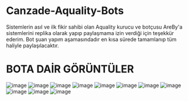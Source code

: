 # Canzade-Aquality-Bots

Sistemlerin asıl ve ilk fikir sahibi olan Aquality kurucu ve botçusu AreBy'a sistemlerini replika olarak yapıp paylaşmama izin verdiği için teşekkür ederim.
Bot şuan yapım aşamasındadır en kısa sürede tamamlanıp tüm haliyle paylaşılacaktır.
# BOTA DAİR GÖRÜNTÜLER

![image](https://user-images.githubusercontent.com/77938499/184345051-f65c7291-8f1b-4a2d-a5c9-2cd022a7fb7b.png)
![image](https://user-images.githubusercontent.com/77938499/184345173-16e5a473-d720-486d-9ce6-5d981f346b5f.png)
![image](https://user-images.githubusercontent.com/77938499/184345233-dd855a95-df34-4da6-874f-35fbec7ed180.png)
![image](https://user-images.githubusercontent.com/77938499/184345298-973ec70d-0d96-4337-8e21-0213843f62a6.png)
![image](https://user-images.githubusercontent.com/77938499/184345362-f688c823-0a10-4a6d-8603-84a59375a7ef.png)
![image](https://user-images.githubusercontent.com/77938499/184345409-6a09b8a7-d1ff-469e-8056-3fc5faacfa33.png)
![image](https://user-images.githubusercontent.com/77938499/184345651-068ee4d3-22de-4cfd-8be2-11b5c8a9e1f6.png)
![image](https://user-images.githubusercontent.com/77938499/184345685-dcd3c03e-ee03-4ec7-935c-db8a4eeac12d.png)
![image](https://user-images.githubusercontent.com/77938499/184347235-6e900a38-c680-4d35-9cbb-d3baec34656d.png)
![image](https://user-images.githubusercontent.com/77938499/184347318-368d9242-d42a-4b1a-94f8-eaaaad366da7.png)
![image](https://user-images.githubusercontent.com/77938499/184348159-366c7837-51a3-4552-9847-14a0dd5cb8d0.png)




